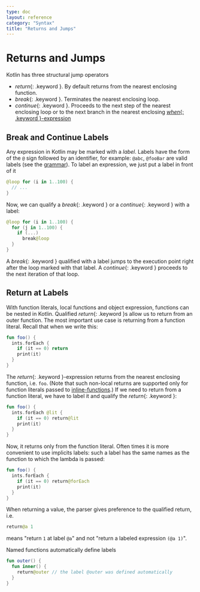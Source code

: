 ```yaml
---
type: doc
layout: reference
category: "Syntax"
title: "Returns and Jumps"
---
```


# Returns and Jumps

Kotlin has three structural jump operators

* *return*{: .keyword }. By default returns from the nearest enclosing function.
* *break*{: .keyword }. Terminates the nearest enclosing loop.
* *continue*{: .keyword }. Proceeds to the next step of the nearest enclosing loop or to the next branch
in the nearest enclosing [*when*{: .keyword }-expression](control-flow.html#when-expression)

## Break and Continue Labels

Any expression in Kotlin may be marked with a *label*.
Labels have the form of the `@` sign followed by an identifier, for example: `@abc`, `@fooBar` are valid labels (see the [grammar](grammar.html#label)).
To label an expression, we just put a label in front of it

``` kotlin
@loop for (i in 1..100) {
  // ...
}
```

Now, we can qualify a *break*{: .keyword } or a *continue*{: .keyword } with a label:

``` kotlin
@loop for (i in 1..100) {
  for (j in 1..100) {
    if (...)
      break@loop
  }
}
```

A *break*{: .keyword } qualified with a label jumps to the execution point right after the loop marked with that label.
A *continue*{: .keyword } proceeds to the next iteration of that loop.


## Return at Labels

With function literals, local functions and object expression, functions can be nested in Kotlin. 
Qualified *return*{: .keyword }s allow us to return from an outer function. 
The most important use case is returning from a function literal. Recall that when we write this:

``` kotlin
fun foo() {
  ints.forEach {
    if (it == 0) return
    print(it)
  }
}
```

The *return*{: .keyword }-expression returns from the nearest enclosing function, i.e. `foo`.
(Note that such non-local returns are supported only for function literals passed to [inline-functions](lambdas.html#inline-functions).) 
If we need to return from a function literal, we have to label it and qualify the *return*{: .keyword }:

``` kotlin
fun foo() {
  ints.forEach @lit {
    if (it == 0) return@lit
    print(it)
  }
}
```

Now, it returns only from the function literal. Often times it is more convenient to use implicits labels: 
such a label has the same names as the function to which the lambda is passed:  

``` kotlin
fun foo() {
  ints.forEach {
    if (it == 0) return@forEach
    print(it)
  }
}
```

When returning a value, the parser gives preference to the qualified return, i.e.

``` kotlin
return@a 1
```

means "return `1` at label `@a`" and not "return a labeled expression `(@a 1)`".

Named functions automatically define labels

``` kotlin
fun outer() {
  fun inner() {
    return@outer // the label @outer was defined automatically
  }
}                                                                             
```